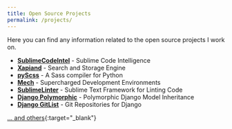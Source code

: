 ```yaml
---
title: Open Source Projects
permalink: /projects/
---
```


Here you can find any information related to the open source projects I work on.

* **[SublimeCodeIntel](/projects/sublimecodeintel)** - Sublime Code Intelligence
* **[Xapiand](/projects/xapiand)** - Search and Storage Engine
* **[pyScss](/projects/pyscss)** - A Sass compiler for Python
* **[Mech](/projects/mech)** - Supercharged Development Environments
* **[SublimeLinter](/projects/sublimelinter)** - Sublime Text Framework for Linting Code
* **[Django Polymorphic](/projects/django_polymorphic)** - Polymorphic Django Model Inheritance
* **[Django GitList](/projects/django_gitlist)** - Git Repositories for Django

[... and others](https://github.com/Kronuz?tab=repositories){:target="_blank"}
